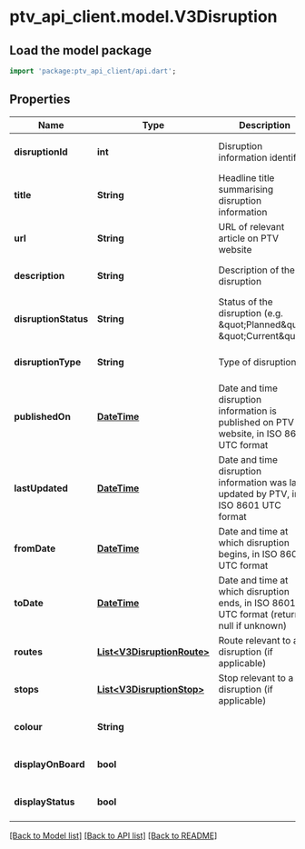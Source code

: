 # ptv_api_client.model.V3Disruption

## Load the model package
```dart
import 'package:ptv_api_client/api.dart';
```

## Properties
Name | Type | Description | Notes
------------ | ------------- | ------------- | -------------
**disruptionId** | **int** | Disruption information identifier | [optional] [default to null]
**title** | **String** | Headline title summarising disruption information | [optional] [default to null]
**url** | **String** | URL of relevant article on PTV website | [optional] [default to null]
**description** | **String** | Description of the disruption | [optional] [default to null]
**disruptionStatus** | **String** | Status of the disruption (e.g. \&quot;Planned\&quot;, \&quot;Current\&quot;) | [optional] [default to null]
**disruptionType** | **String** | Type of disruption | [optional] [default to null]
**publishedOn** | [**DateTime**](DateTime.md) | Date and time disruption information is published on PTV website, in ISO 8601 UTC format | [optional] [default to null]
**lastUpdated** | [**DateTime**](DateTime.md) | Date and time disruption information was last updated by PTV, in ISO 8601 UTC format | [optional] [default to null]
**fromDate** | [**DateTime**](DateTime.md) | Date and time at which disruption begins, in ISO 8601 UTC format | [optional] [default to null]
**toDate** | [**DateTime**](DateTime.md) | Date and time at which disruption ends, in ISO 8601 UTC format (returns null if unknown) | [optional] [default to null]
**routes** | [**List&lt;V3DisruptionRoute&gt;**](V3DisruptionRoute.md) | Route relevant to a disruption (if applicable) | [optional] [default to []]
**stops** | [**List&lt;V3DisruptionStop&gt;**](V3DisruptionStop.md) | Stop relevant to a disruption (if applicable) | [optional] [default to []]
**colour** | **String** |  | [optional] [default to null]
**displayOnBoard** | **bool** |  | [optional] [default to null]
**displayStatus** | **bool** |  | [optional] [default to null]

[[Back to Model list]](../README.md#documentation-for-models) [[Back to API list]](../README.md#documentation-for-api-endpoints) [[Back to README]](../README.md)


